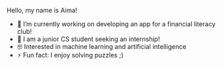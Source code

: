 Hello, my name is Aima!
- 🔭 I’m currently working on developing an app for a financial literacy club!
- 🌱 I am a junior CS student seeking an internship!
- 🤓 Interested in machine learning and artificial intelligence 
- ⚡ Fun fact: I enjoy solving puzzles ;)
